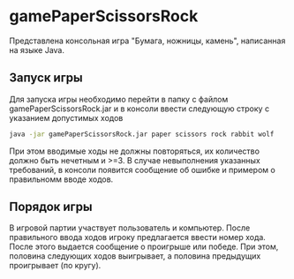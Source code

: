 # gamePaperScissorsRock
Представлена консольная игра "Бумага, ножницы, камень", написанная на языке Java.
## Запуск игры
Для запуска игры необходимо перейти в папку с файлом gamePaperScissorsRock.jar и в консоли ввести следующую строку с указанием допустимых ходов
```bash
java -jar gamePaperScissorsRock.jar paper scissors rock rabbit wolf
```
При этом вводимые ходы не должны повторяться, их количество должно быть нечетным и >=3. В случае невыполнения указанных требований, в консоли появится сообщение об ошибке и примером о правильномм вводе ходов.
## Порядок игры
В игровой партии участвует пользователь и компьютер.
После правильного ввода ходов игроку предлагается ввести номер хода. После этого выдается сообщение о проигрыше или победе.
При этом, половина следующих ходов выигрывает, а половина предыдущих проигрывает (по кругу).
